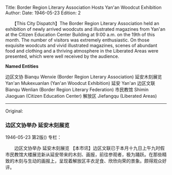 Title: Border Region Literary Association Hosts Yan'an Woodcut Exhibition
Author:
Date: 1946-05-23
Edition: 2

　　【This City Dispatch】The Border Region Literary Association held an exhibition of newly arrived woodcuts and illustrated magazines from Yan'an at the Citizen Education Center Building at 9:00 a.m. on the 19th of this month. The number of visitors was extremely enthusiastic. On those exquisite woodcuts and vivid illustrated magazines, scenes of abundant food and clothing and a thriving atmosphere in the Liberated Areas were presented, which were well received by the audience.

 

**Named Entities**

边区文协    Bianqu Wenxie (Border Region Literary Association)
延安木刻展览    Yan'an Mukexuanlan (Yan'an Woodcut Exhibition)
延安    Yan'an
边区文联    Bianqu Wenlian (Border Region Literary Federation)
市民教馆    Shimin Jiaoguan (Citizen Education Center)
解放区    Jiefangqu (Liberated Areas)



<hr /> 

Original: 


### 边区文协举办  延安木刻展览

1946-05-23
第2版()
专栏：

　　边区文协举办
    延安木刻展览
    【本市讯】边区文联已于本月十九日上午九时假市民教馆大楼展览新从延安带来的木刻、画报，前往参观者，极为踊跃。在那些精致的木刻与生动的画报上，呈现着解放区丰衣足食、欣欣向荣的景象。颇得观众好评。

